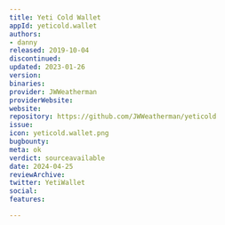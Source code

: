 ```yaml
---
title: Yeti Cold Wallet
appId: yeticold.wallet
authors:
- danny
released: 2019-10-04
discontinued: 
updated: 2023-01-26
version: 
binaries: 
provider: JWWeatherman
providerWebsite: 
website: 
repository: https://github.com/JWWeatherman/yeticold
issue: 
icon: yeticold.wallet.png
bugbounty: 
meta: ok
verdict: sourceavailable
date: 2024-04-25
reviewArchive: 
twitter: YetiWallet
social: 
features: 

---
```


